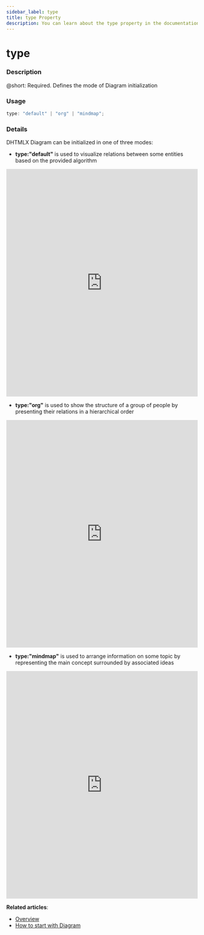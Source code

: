 ```yaml
---
sidebar_label: type
title: type Property
description: You can learn about the type property in the documentation of the DHTMLX JavaScript Diagram library. Browse developer guides and API reference, try out code examples and live demos, and download a free 30-day evaluation version of DHTMLX Diagram.
---
```


# type

### Description

@short: Required. Defines the mode of Diagram initialization 

### Usage

~~~jsx
type: "default" | "org" | "mindmap";
~~~

### Details

DHTMLX Diagram can be initialized in one of three modes:

- **type:"default"** is used to visualize relations between some entities based on the provided algorithm

<iframe src="https://snippet.dhtmlx.com/f3uekgjw?mode=result" frameborder="0" class="snippet_iframe" width="100%" height="600"></iframe>

- **type:"org"** is used to show the structure of a group of people by presenting their relations in a hierarchical order

<iframe src="https://snippet.dhtmlx.com/5ign6fyy?mode=js" frameborder="0" class="snippet_iframe" width="100%" height="600"></iframe>

- **type:"mindmap"** is used to arrange information on some topic by representing the main concept surrounded by associated ideas

<iframe src="https://snippet.dhtmlx.com/twd25ww1?mode=result" frameborder="0" class="snippet_iframe" width="100%" height="600"></iframe>

**Related articles**:

- [Overview](../../../)
- [How to start with Diagram](../../../guides/diagram/initialization/)
